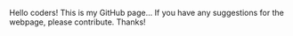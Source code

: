 Hello coders! This is my GitHub page... If you have any suggestions for the webpage, please contribute. Thanks!
